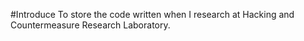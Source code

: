 #Introduce
To store the code written when I research at Hacking and Countermeasure Research Laboratory.



